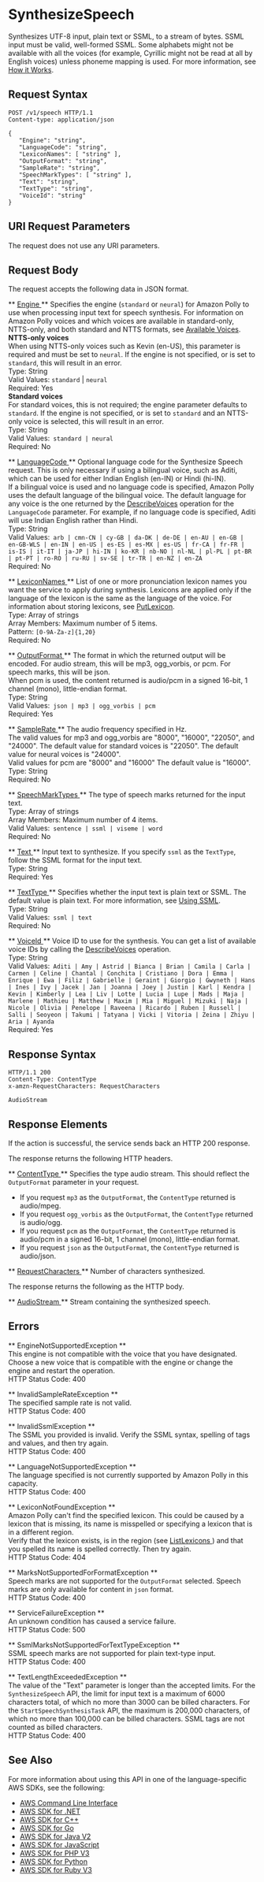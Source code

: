 # SynthesizeSpeech<a name="API_SynthesizeSpeech"></a>

Synthesizes UTF\-8 input, plain text or SSML, to a stream of bytes\. SSML input must be valid, well\-formed SSML\. Some alphabets might not be available with all the voices \(for example, Cyrillic might not be read at all by English voices\) unless phoneme mapping is used\. For more information, see [How it Works](https://docs.aws.amazon.com/polly/latest/dg/how-text-to-speech-works.html)\.

## Request Syntax<a name="API_SynthesizeSpeech_RequestSyntax"></a>

```
POST /v1/speech HTTP/1.1
Content-type: application/json

{
   "Engine": "string",
   "LanguageCode": "string",
   "LexiconNames": [ "string" ],
   "OutputFormat": "string",
   "SampleRate": "string",
   "SpeechMarkTypes": [ "string" ],
   "Text": "string",
   "TextType": "string",
   "VoiceId": "string"
}
```

## URI Request Parameters<a name="API_SynthesizeSpeech_RequestParameters"></a>

The request does not use any URI parameters\.

## Request Body<a name="API_SynthesizeSpeech_RequestBody"></a>

The request accepts the following data in JSON format\.

 ** [ Engine ](#API_SynthesizeSpeech_RequestSyntax) **   <a name="polly-SynthesizeSpeech-request-Engine"></a>
Specifies the engine \(`standard` or `neural`\) for Amazon Polly to use when processing input text for speech synthesis\. For information on Amazon Polly voices and which voices are available in standard\-only, NTTS\-only, and both standard and NTTS formats, see [Available Voices](https://docs.aws.amazon.com/polly/latest/dg/voicelist.html)\.  
 **NTTS\-only voices**   
When using NTTS\-only voices such as Kevin \(en\-US\), this parameter is required and must be set to `neural`\. If the engine is not specified, or is set to `standard`, this will result in an error\.   
Type: String  
Valid Values: `standard` \| `neural`   
Required: Yes  
 **Standard voices**   
For standard voices, this is not required; the engine parameter defaults to `standard`\. If the engine is not specified, or is set to `standard` and an NTTS\-only voice is selected, this will result in an error\.   
Type: String  
Valid Values:` standard | neural`   
Required: No

 ** [ LanguageCode ](#API_SynthesizeSpeech_RequestSyntax) **   <a name="polly-SynthesizeSpeech-request-LanguageCode"></a>
Optional language code for the Synthesize Speech request\. This is only necessary if using a bilingual voice, such as Aditi, which can be used for either Indian English \(en\-IN\) or Hindi \(hi\-IN\)\.   
If a bilingual voice is used and no language code is specified, Amazon Polly uses the default language of the bilingual voice\. The default language for any voice is the one returned by the [DescribeVoices](https://docs.aws.amazon.com/polly/latest/dg/API_DescribeVoices.html) operation for the `LanguageCode` parameter\. For example, if no language code is specified, Aditi will use Indian English rather than Hindi\.  
Type: String  
Valid Values:` arb | cmn-CN | cy-GB | da-DK | de-DE | en-AU | en-GB | en-GB-WLS | en-IN | en-US | es-ES | es-MX | es-US | fr-CA | fr-FR | is-IS | it-IT | ja-JP | hi-IN | ko-KR | nb-NO | nl-NL | pl-PL | pt-BR | pt-PT | ro-RO | ru-RU | sv-SE | tr-TR | en-NZ | en-ZA`   
Required: No

 ** [ LexiconNames ](#API_SynthesizeSpeech_RequestSyntax) **   <a name="polly-SynthesizeSpeech-request-LexiconNames"></a>
List of one or more pronunciation lexicon names you want the service to apply during synthesis\. Lexicons are applied only if the language of the lexicon is the same as the language of the voice\. For information about storing lexicons, see [PutLexicon](https://docs.aws.amazon.com/polly/latest/dg/API_PutLexicon.html)\.  
Type: Array of strings  
Array Members: Maximum number of 5 items\.  
Pattern: `[0-9A-Za-z]{1,20}`   
Required: No

 ** [ OutputFormat ](#API_SynthesizeSpeech_RequestSyntax) **   <a name="polly-SynthesizeSpeech-request-OutputFormat"></a>
 The format in which the returned output will be encoded\. For audio stream, this will be mp3, ogg\_vorbis, or pcm\. For speech marks, this will be json\.   
When pcm is used, the content returned is audio/pcm in a signed 16\-bit, 1 channel \(mono\), little\-endian format\.   
Type: String  
Valid Values:` json | mp3 | ogg_vorbis | pcm`   
Required: Yes

 ** [ SampleRate ](#API_SynthesizeSpeech_RequestSyntax) **   <a name="polly-SynthesizeSpeech-request-SampleRate"></a>
The audio frequency specified in Hz\.  
The valid values for mp3 and ogg\_vorbis are "8000", "16000", "22050", and "24000"\. The default value for standard voices is "22050"\. The default value for neural voices is "24000"\.  
Valid values for pcm are "8000" and "16000" The default value is "16000"\.   
Type: String  
Required: No

 ** [ SpeechMarkTypes ](#API_SynthesizeSpeech_RequestSyntax) **   <a name="polly-SynthesizeSpeech-request-SpeechMarkTypes"></a>
The type of speech marks returned for the input text\.  
Type: Array of strings  
Array Members: Maximum number of 4 items\.  
Valid Values:` sentence | ssml | viseme | word`   
Required: No

 ** [ Text ](#API_SynthesizeSpeech_RequestSyntax) **   <a name="polly-SynthesizeSpeech-request-Text"></a>
 Input text to synthesize\. If you specify `ssml` as the `TextType`, follow the SSML format for the input text\.   
Type: String  
Required: Yes

 ** [ TextType ](#API_SynthesizeSpeech_RequestSyntax) **   <a name="polly-SynthesizeSpeech-request-TextType"></a>
 Specifies whether the input text is plain text or SSML\. The default value is plain text\. For more information, see [Using SSML](https://docs.aws.amazon.com/polly/latest/dg/ssml.html)\.  
Type: String  
Valid Values:` ssml | text`   
Required: No

 ** [ VoiceId ](#API_SynthesizeSpeech_RequestSyntax) **   <a name="polly-SynthesizeSpeech-request-VoiceId"></a>
 Voice ID to use for the synthesis\. You can get a list of available voice IDs by calling the [DescribeVoices](https://docs.aws.amazon.com/polly/latest/dg/API_DescribeVoices.html) operation\.   
Type: String  
Valid Values:` Aditi | Amy | Astrid | Bianca | Brian | Camila | Carla | Carmen | Celine | Chantal | Conchita | Cristiano | Dora | Emma | Enrique | Ewa | Filiz | Gabrielle | Geraint | Giorgio | Gwyneth | Hans | Ines | Ivy | Jacek | Jan | Joanna | Joey | Justin | Karl | Kendra | Kevin | Kimberly | Lea | Liv | Lotte | Lucia | Lupe | Mads | Maja | Marlene | Mathieu | Matthew | Maxim | Mia | Miguel | Mizuki | Naja | Nicole | Olivia | Penelope | Raveena | Ricardo | Ruben | Russell | Salli | Seoyeon | Takumi | Tatyana | Vicki | Vitoria | Zeina | Zhiyu | Aria | Ayanda`   
Required: Yes

## Response Syntax<a name="API_SynthesizeSpeech_ResponseSyntax"></a>

```
HTTP/1.1 200
Content-Type: ContentType
x-amzn-RequestCharacters: RequestCharacters

AudioStream
```

## Response Elements<a name="API_SynthesizeSpeech_ResponseElements"></a>

If the action is successful, the service sends back an HTTP 200 response\.

The response returns the following HTTP headers\.

 ** [ ContentType ](#API_SynthesizeSpeech_ResponseSyntax) **   <a name="polly-SynthesizeSpeech-response-ContentType"></a>
 Specifies the type audio stream\. This should reflect the `OutputFormat` parameter in your request\.   
+  If you request `mp3` as the `OutputFormat`, the `ContentType` returned is audio/mpeg\. 
+  If you request `ogg_vorbis` as the `OutputFormat`, the `ContentType` returned is audio/ogg\. 
+  If you request `pcm` as the `OutputFormat`, the `ContentType` returned is audio/pcm in a signed 16\-bit, 1 channel \(mono\), little\-endian format\. 
+ If you request `json` as the `OutputFormat`, the `ContentType` returned is audio/json\.
 

 ** [ RequestCharacters ](#API_SynthesizeSpeech_ResponseSyntax) **   <a name="polly-SynthesizeSpeech-response-RequestCharacters"></a>
Number of characters synthesized\.

The response returns the following as the HTTP body\.

 ** [ AudioStream ](#API_SynthesizeSpeech_ResponseSyntax) **   <a name="polly-SynthesizeSpeech-response-AudioStream"></a>
 Stream containing the synthesized speech\. 

## Errors<a name="API_SynthesizeSpeech_Errors"></a>

 ** EngineNotSupportedException **   
This engine is not compatible with the voice that you have designated\. Choose a new voice that is compatible with the engine or change the engine and restart the operation\.  
HTTP Status Code: 400

 ** InvalidSampleRateException **   
The specified sample rate is not valid\.  
HTTP Status Code: 400

 ** InvalidSsmlException **   
The SSML you provided is invalid\. Verify the SSML syntax, spelling of tags and values, and then try again\.  
HTTP Status Code: 400

 ** LanguageNotSupportedException **   
The language specified is not currently supported by Amazon Polly in this capacity\.  
HTTP Status Code: 400

 ** LexiconNotFoundException **   
Amazon Polly can't find the specified lexicon\. This could be caused by a lexicon that is missing, its name is misspelled or specifying a lexicon that is in a different region\.  
Verify that the lexicon exists, is in the region \(see [ ListLexicons ](API_ListLexicons.md)\) and that you spelled its name is spelled correctly\. Then try again\.  
HTTP Status Code: 404

 ** MarksNotSupportedForFormatException **   
Speech marks are not supported for the `OutputFormat` selected\. Speech marks are only available for content in `json` format\.  
HTTP Status Code: 400

 ** ServiceFailureException **   
An unknown condition has caused a service failure\.  
HTTP Status Code: 500

 ** SsmlMarksNotSupportedForTextTypeException **   
SSML speech marks are not supported for plain text\-type input\.  
HTTP Status Code: 400

 ** TextLengthExceededException **   
The value of the "Text" parameter is longer than the accepted limits\. For the `SynthesizeSpeech` API, the limit for input text is a maximum of 6000 characters total, of which no more than 3000 can be billed characters\. For the `StartSpeechSynthesisTask` API, the maximum is 200,000 characters, of which no more than 100,000 can be billed characters\. SSML tags are not counted as billed characters\.  
HTTP Status Code: 400

## See Also<a name="API_SynthesizeSpeech_SeeAlso"></a>

For more information about using this API in one of the language\-specific AWS SDKs, see the following:
+  [ AWS Command Line Interface](https://docs.aws.amazon.com/goto/aws-cli/polly-2016-06-10/SynthesizeSpeech) 
+  [ AWS SDK for \.NET](https://docs.aws.amazon.com/goto/DotNetSDKV3/polly-2016-06-10/SynthesizeSpeech) 
+  [ AWS SDK for C\+\+](https://docs.aws.amazon.com/goto/SdkForCpp/polly-2016-06-10/SynthesizeSpeech) 
+  [ AWS SDK for Go](https://docs.aws.amazon.com/goto/SdkForGoV1/polly-2016-06-10/SynthesizeSpeech) 
+  [ AWS SDK for Java V2](https://docs.aws.amazon.com/goto/SdkForJavaV2/polly-2016-06-10/SynthesizeSpeech) 
+  [ AWS SDK for JavaScript](https://docs.aws.amazon.com/goto/AWSJavaScriptSDK/polly-2016-06-10/SynthesizeSpeech) 
+  [ AWS SDK for PHP V3](https://docs.aws.amazon.com/goto/SdkForPHPV3/polly-2016-06-10/SynthesizeSpeech) 
+  [ AWS SDK for Python](https://docs.aws.amazon.com/goto/boto3/polly-2016-06-10/SynthesizeSpeech) 
+  [ AWS SDK for Ruby V3](https://docs.aws.amazon.com/goto/SdkForRubyV3/polly-2016-06-10/SynthesizeSpeech) 